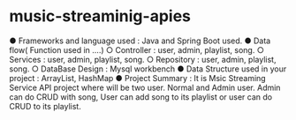 # music-streaminig-apies
● Frameworks and language used : Java and Spring Boot used.
● Data flow( Function used in ….) 
  ○ Controller : user, admin, playlist, song.
  ○ Services : user, admin, playlist, song.
  ○ Repository : user, admin, playlist, song.
  ○ DataBase Design : Mysql workbench
● Data Structure used in your project : ArrayList, HashMap
● Project Summary : It is Msic Streaming Service API project where will be two user.  Normal and Admin user.
Admin can do CRUD with song, User can add song to its playlist or user can do CRUD to its playlist.
